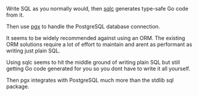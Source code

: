 Write SQL as you normally would, then [sqlc](https://github.com/kyleconroy/sqlc) generates type-safe Go code from it.

Then use [pgx](https://github.com/jackc/pgx) to handle the PostgreSQL database connection.

It seems to be widely recommended against using an ORM. The existing ORM solutions require a lot of effort to maintain and arent as performant as writing just plain SQL.

Using sqlc seems to hit the middle ground of writing plain SQL but still getting Go code generated for you so you dont have to write it all yourself.

Then pgx integrates with PostgreSQL much more than the stdlib sql package.
